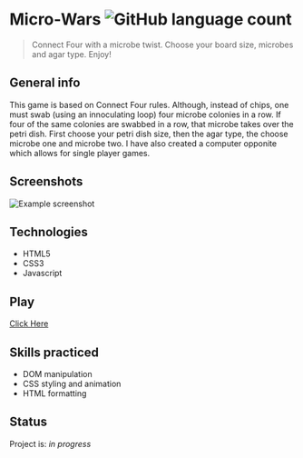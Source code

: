 




# Micro-Wars ![GitHub language count](https://img.shields.io/github/languages/count/nathanielazevedo/microwars)
> Connect Four with a microbe twist. Choose your board size, microbes and agar type. Enjoy!


## General info
This game is based on Connect Four rules. Although, instead of chips, one must swab (using an innoculating loop) four microbe colonies in a row. If four of the same colonies are swabbed in a row, that microbe takes over the petri dish. First choose your petri dish size, then the agar type, the choose microbe one and microbe two. I have also created a computer opponite which allows for single player games.

## Screenshots
![Example screenshot](https://github.com/nathanielazevedo/microwars/blob/master/microwarsscreenshot.jpg)

## Technologies
* HTML5
* CSS3
* Javascript

## Play
[Click Here](https://nathanielazevedo.github.io/microwars)


## Skills practiced
* DOM manipulation
* CSS styling and animation
* HTML formatting

## Status
Project is: _in progress_


